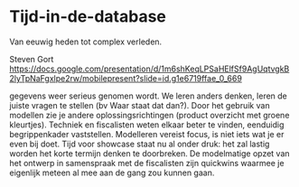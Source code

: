 # Tijd-in-de-database
Van eeuwig heden tot complex verleden.

Steven Gort
https://docs.google.com/presentation/d/1m6shKeqLPSaHElfSf9AgUqtvgkB2lyTpNaFgxlpe2rw/mobilepresent?slide=id.g1e6719ffae_0_669


gegevens weer serieus genomen wordt.
We leren anders denken, leren de juiste vragen te stellen (bv Waar staat dat dan?).
Door het gebruik van modellen zie je andere oplossingsrichtingen (product overzicht met groene kleurtjes).
Techniek en fiscalisten weten elkaar beter te vinden, eenduidig begrippenkader vaststellen.
Modelleren vereist focus, is niet iets wat je er even bij doet.
Tijd voor showcase staat nu al onder druk: het zal lastig worden het korte termijn denken te doorbreken.
De modelmatige opzet van het ontwerp in samenspraak met de fiscalisten zijn quickwins waarmee je eigenlijk meteen al mee aan de gang zou kunnen gaan.
